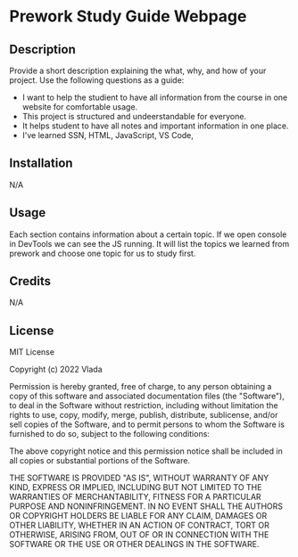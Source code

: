 # Prework Study Guide Webpage

## Description

Provide a short description explaining the what, why, and how of your project. Use the following questions as a guide:

- I want to help the studient to have all information from the course in one website for comfortable usage.
- This project is structured and undeerstandable for everyone.
- It helps student to have all notes and important information in one place.
- I've learned SSN, HTML, JavaScript, VS Code,


## Installation

N/A

## Usage

Each section contains information about a certain topic. If we open console in DevTools we can see the JS running. It will list the topics we learned from prework and choose one topic for us to study first.


## Credits

N/A

## License

MIT License

Copyright (c) 2022 Vlada

Permission is hereby granted, free of charge, to any person obtaining a copy
of this software and associated documentation files (the "Software"), to deal
in the Software without restriction, including without limitation the rights
to use, copy, modify, merge, publish, distribute, sublicense, and/or sell
copies of the Software, and to permit persons to whom the Software is
furnished to do so, subject to the following conditions:

The above copyright notice and this permission notice shall be included in all
copies or substantial portions of the Software.

THE SOFTWARE IS PROVIDED "AS IS", WITHOUT WARRANTY OF ANY KIND, EXPRESS OR
IMPLIED, INCLUDING BUT NOT LIMITED TO THE WARRANTIES OF MERCHANTABILITY,
FITNESS FOR A PARTICULAR PURPOSE AND NONINFRINGEMENT. IN NO EVENT SHALL THE
AUTHORS OR COPYRIGHT HOLDERS BE LIABLE FOR ANY CLAIM, DAMAGES OR OTHER
LIABILITY, WHETHER IN AN ACTION OF CONTRACT, TORT OR OTHERWISE, ARISING FROM,
OUT OF OR IN CONNECTION WITH THE SOFTWARE OR THE USE OR OTHER DEALINGS IN THE
SOFTWARE.


